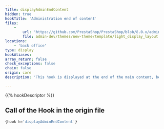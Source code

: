 ```yaml
---
Title: displayAdminEndContent
hidden: true
hookTitle: 'Administration end of content'
files:
    -
        url: 'https://github.com/PrestaShop/PrestaShop/blob/8.0.x/admin-dev/themes/new-theme/template/light_display_layout.tpl'
        file: admin-dev/themes/new-theme/template/light_display_layout.tpl
locations:
    - 'back office'
type: display
hookAliases: 
array_return: false
check_exceptions: false
chain: false
origin: core
description: 'This hook is displayed at the end of the main content, before the footer'

---
```


{{% hookDescriptor %}}

## Call of the Hook in the origin file

```php
{hook h='displayAdminEndContent'}
```
